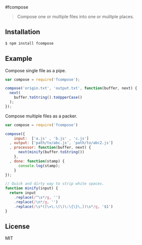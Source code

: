 #fcompose 
>Compose one or multiple files into one or mulitple places.

## Installation

```bash
$ npm install fcompose
```

## Example

Compose single file as a pipe.

```javascript
var compose = require('fcompose');

compose('origin.txt', 'output.txt', function(buffer, next) {
  next(             
    buffer.toString().toUpperCase()
  );
});
```     

Compose multiple files as a packer.

```javascript
var compose = require('fcompose')

compose({
    input:  ['a.js' , 'b.js' , 'c.js']
  , output: ['path/to/abc.js', 'path/to/abc2.js']
  , processor: function(buffer, next) {
      next(minify(buffer.toString())
    },
  , done: function(stamp) {
      console.log(stamp);
    }
}); 

// Quick and dirty way to strip white spaces.
function minify(input) {
  return input
    .replace(/^\s*/g, '')
    .replace(/\n*/g, '')
    .replace(/\s*([\=\.\(\)\:\{\}\,])\s*/g, '$1') 
}
```

## License
MIT
